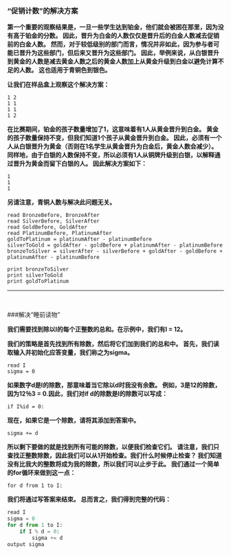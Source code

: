 ### “促销计数”的解决方案

**第一个重要的观察结果是，一旦一些学生达到铂金，他们就会被困在那里，因为没有高于铂金的分数。 因此，晋升为白金的人数仅仅是晋升后的白金人数减去促销前的白金人数。 然而，对于较低级别的部门而言，情况并非如此，因为参与者可能已晋升为这些部门，但后来又晋升为这些部门。 因此，举例来说，从白银晋升到黄金的人数是减去黄金人数之后的黄金人数加上从黄金升级到白金以避免计算不足的人数。 这也适用于青铜色到银色。**

**让我们在样品盒上观察这个解决方案：**
```
1 2
1 1
1 1
1 2
```

**在比赛期间，铂金的孩子数量增加了1，这意味着有1人从黄金晋升到白金。 黄金的孩子数量保持不变，但我们知道1个孩子从黄金晋升到白金。 因此，必须有一个人从白银晋升为黄金（否则在1名学生从黄金晋升为白金后，黄金人数会减少）。 同样地，由于白银的人数保持不变，所以必须有1人从铜牌升级到白银，以解释通过晋升为黄金而留下白银的人。 因此解决方案如下：**
```
1
1
1
```

**另请注意，青铜人数与解决此问题无关。**
```
read BronzeBefore, BronzeAfter
read SilverBefore, SilverAfter
read GoldBefore, GoldAfter
read PlatinumBefore, PlatinumAfter
goldToPlatinum = platinumAfter - platinumBefore
silverToGold = goldAfter - goldBefore + platinumAfter - platinumBefore
bronzeToSilver = silverAfter - silverBefore + goldAfter - goldBefore +
platinumAfter - platinumBefore

print bronzeToSilver
print silverToGold
print goldToPlatinum
```

---

<br>

###解决“睡前读物”


**我们需要找到除以I的每个正整数的总和。在示例中，我们有I = 12。**

**我们的策略是首先找到所有除数，然后将它们加到我们的总和中。 首先，我们读取输入并初始化应答变量，我们称之为sigma。**

```
read I
sigma = 0
```

**如果数字d是I的除数，那意味着当它除以d时我没有余数。 例如，3是12的除数，因为12％3 = 0.因此，我们对if d的除数是I的除数可以写成：**

```
if I%id = 0:
```

**现在，如果它是一个除数，请将其添加到答案中。**
```
sigma += d
```

**所以剩下要做的就是找到所有可能的除数，以便我们检查它们。 请注意，我们只查找正整数除数，因此我们可以从1开始检查。我们什么时候停止检查？ 我们知道没有比我大的整数将成为我的除数，所以我们可以止步于此。 我们通过一个简单的for循环来做到这一点：**

```
for d from 1 to I:
```

**我们将通过写答案来结束。 总而言之，我们得到完整的代码：**

```python
read I
sigma = 0
for d from 1 to I:
    if I % d = 0:
        sigma += d
output sigma
```

